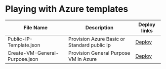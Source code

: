 # Playing with Azure templates 

File Name | Description | Deploy links
--------- | ----------- | -----------------
Public-IP-Template.json | Provision Azure Basic or Standard public Ip | <a href="https://portal.azure.com/#create/Microsoft.Template/uri/https%3A%2F%2Fraw.githubusercontent.com%2Fjozef-hasaralejko%2Fazure%refactoring%2FCreate-PublicIP-Master.json" target="_blank">Deploy</a>
Create-VM-General-Purpose.json | Provision General Purpose VM in Azure | <a href="https://portal.azure.com/#create/Microsoft.Template/uri/https%3A%2F%2Fraw.githubusercontent.com%2Fjozef-hasaralejko%2Fazure%refactoring%2FCreate-VM-General-Purpose-Master.json" target="_blank">Deploy</a>